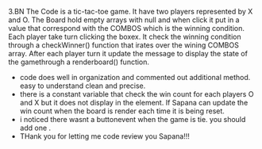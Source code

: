 3.BN The Code is a tic-tac-toe game. It have two players represented by X and O. The Board hold empty arrays with null and when click it put in a value that correspond with the COMBOS which is the winning condition. Each player take turn clicking the boxex. It check the winning condition through a checkWinner() function that irates over the wining COMBOS array. After each player turn it update the message to display the state of the gamethrough a renderboard() function.
 - code does well in organization and commented out additional method. easy to understand clean and precise. 
 - there is a constant variable that check the win count for each players O and X but it does not display in the element. If Sapana can update the win count when the board is render each time it is being reset. 
 - i noticed there wasnt a buttonevent when the game is tie. you should add one .
 - THank you for letting me code review you Sapana!!!
  

